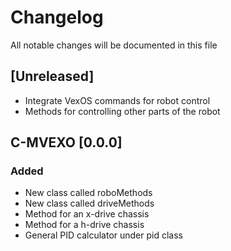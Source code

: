 # Changelog
All notable changes will be documented in this file

## [Unreleased]
- Integrate VexOS commands for robot control
- Methods for controlling other parts of the robot

## C-MVEXO [0.0.0]
### Added
- New class called roboMethods
- New class called driveMethods
- Method for an x-drive chassis
- Method for a h-drive chassis
- General PID calculator under pid class
